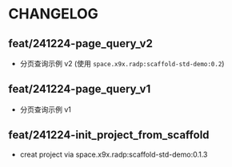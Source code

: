 # CHANGELOG

## feat/241224-page_query_v2

- 分页查询示例 v2 (使用 `space.x9x.radp:scaffold-std-demo:0.2`)

## feat/241224-page_query_v1

- 分页查询示例 v1

## feat/241224-init_project_from_scaffold

- creat project via space.x9x.radp:scaffold-std-demo:0.1.3
